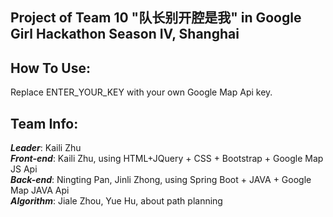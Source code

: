 ## Project of Team 10 "队长别开腔是我" in Google Girl Hackathon Season IV, Shanghai

## How To Use:
Replace ENTER_YOUR_KEY with your own Google Map Api key.

## Team Info:
***Leader***: Kaili Zhu  
***Front-end***: Kaili Zhu, using HTML+JQuery + CSS + Bootstrap + Google Map JS Api   
***Back-end***: Ningting Pan, Jinli Zhong, using Spring Boot + JAVA + Google Map JAVA Api   
***Algorithm***: Jiale Zhou, Yue Hu, about path planning     

